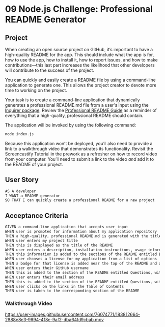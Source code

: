 # 09 Node.js Challenge: Professional README Generator

## Project

When creating an open source project on GitHub, it’s important to have a high-quality README for the app. This should include what the app is for, how to use the app, how to install it, how to report issues, and how to make contributions&mdash;this last part increases the likelihood that other developers will contribute to the success of the project.

You can quickly and easily create a README file by using a command-line application to generate one. This allows the project creator to devote more time to working on the project.

Your task is to create a command-line application that dynamically generates a professional README.md file from a user's input using the [Inquirer package](https://www.npmjs.com/package/inquirer). Review the [Professional README Guide](https://coding-boot-camp.github.io/full-stack/github/professional-readme-guide) as a reminder of everything that a high-quality, professional README should contain.

The application will be invoked by using the following command:

```bash
node index.js
```

Because this application won’t be deployed, you’ll also need to provide a link to a walkthrough video that demonstrates its functionality. Revisit the Screencastify Tutorial in the prework as a refresher on how to record video from your computer. You’ll need to submit a link to the video _and_ add it to the README of your project.

## User Story

```md
AS A developer
I WANT a README generator
SO THAT I can quickly create a professional README for a new project
```

## Acceptance Criteria

```md
GIVEN a command-line application that accepts user input
WHEN user is prompted for information about my application repository
THEN a high-quality, professional README.md is generated with the title of my project and sections entitled Description, Table of Contents, Installation, Usage, License, Contributing, Tests, and Questions
WHEN user enters my project title
THEN this is displayed as the title of the README
WHEN user enters a description, installation instructions, usage information, contribution guidelines, and test instructions
THEN this information is added to the sections of the README entitled Description, Installation, Usage, Contributing, and Tests
WHEN user chooses a license for my application from a list of options
THEN a badge for that license is added near the top of the README and a notice is added to the section of the README entitled License that explains which license the application is covered under
WHEN user enters their GitHub username
THEN this is added to the section of the README entitled Questions, with a link to my GitHub profile
WHEN user enters their email address
THEN this is added to the section of the README entitled Questions, with instructions on how to reach me with additional questions
WHEN user clicks on the links in the Table of Contents
THEN user is taken to the corresponding section of the README
```

### Walkthrough Video

https://user-images.githubusercontent.com/76074771/183812664-2888e8e3-9694-418e-9af2-dba64fd9cbab.mov
